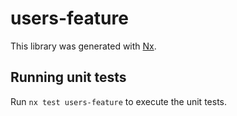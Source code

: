 # users-feature

This library was generated with [Nx](https://nx.dev).

## Running unit tests

Run `nx test users-feature` to execute the unit tests.
